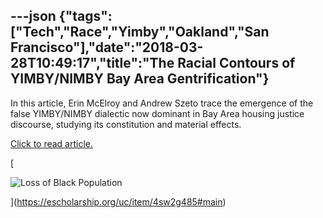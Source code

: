 ---json
{"tags":["Tech","Race","Yimby","Oakland","San Francisco"],"date":"2018-03-28T10:49:17","title":"The Racial Contours of YIMBY/NIMBY Bay Area Gentrification"}
---

In this article, Erin McElroy and Andrew Szeto trace the emergence of the false YIMBY/NIMBY dialectic now dominant in Bay Area housing justice discourse, studying its constitution and material effects.

[Click to read article.](https://escholarship.org/uc/item/4sw2g485#main)

[

![Loss of Black Population](/assets/uploads/Loss+of+Black+Population)

](https://escholarship.org/uc/item/4sw2g485#main)